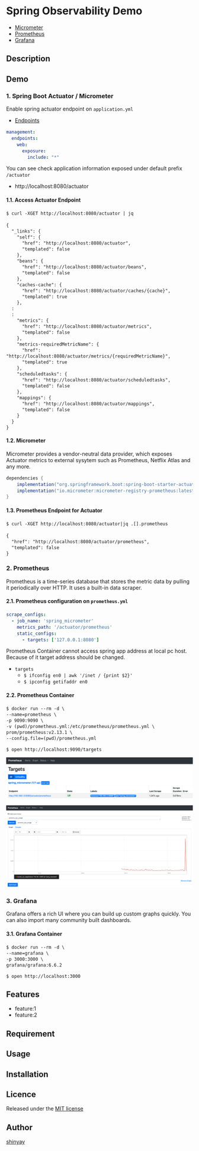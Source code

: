 # Spring Observability Demo

- [Micrometer](https://micrometer.io)
- [Prometheus](https://prometheus.io/)
- [Grafana](https://grafana.com/docs/grafana/latest/)

## Description

## Demo

### 1. Spring Boot Actuator / Micrometer

Enable spring actuator endpoint on `application.yml`

- [Endpoints](https://docs.spring.io/spring-boot/docs/current/reference/html/production-ready-features.html#production-ready-endpoints)

```yaml
management:
  endpoints:
    web:
      exposure:
        include: "*"
```

You can see check application information exposed under default prefix `/actuator`

- http://localhost:8080/actuator

#### 1.1. Access Actuator Endpoint

```
$ curl -XGET http://localhost:8080/actuator | jq

{
  "_links": {
    "self": {
      "href": "http://localhost:8080/actuator",
      "templated": false
    },
    "beans": {
      "href": "http://localhost:8080/actuator/beans",
      "templated": false
    },
    "caches-cache": {
      "href": "http://localhost:8080/actuator/caches/{cache}",
      "templated": true
    },
  :
  :
    "metrics": {
      "href": "http://localhost:8080/actuator/metrics",
      "templated": false
    },
    "metrics-requiredMetricName": {
      "href": "http://localhost:8080/actuator/metrics/{requiredMetricName}",
      "templated": true
    },
    "scheduledtasks": {
      "href": "http://localhost:8080/actuator/scheduledtasks",
      "templated": false
    },
    "mappings": {
      "href": "http://localhost:8080/actuator/mappings",
      "templated": false
    }
  }
}
```

#### 1.2. Micrometer
Micrometer provides a vendor-neutral data provider, which exposes Actuator metrics to external sysytem such as Prometheus, Netflix Atlas and any more.

```gradle
dependencies {
	implementation("org.springframework.boot:spring-boot-starter-actuator")
	implementation("io.micrometer:micrometer-registry-prometheus:latest.release")
}
```

#### 1.3. Prometheus Endpoint for Actuator

```
$ curl -XGET http://localhost:8080/actuator|jq .[].prometheus

{
  "href": "http://localhost:8080/actuator/prometheus",
  "templated": false
}
```

### 2. Prometheus

Prometheus is a time-series database that stores the metric data by pulling it periodically over HTTP. It uses a built-in data scraper.

#### 2.1. Prometheus configuration on `prometheus.yml`

```yaml
scrape_configs:
  - job_name: 'spring_micrometer'
    metrics_path: '/actuator/prometheus'
    static_configs:
      - targets: ['127.0.0.1:8080']
```

Prometheus Container cannot access spring app address at local pc host. Because of it target address should be changed.

- `targets`
  - `$ ifconfig en0 | awk '/inet / {print $2}'`
  - `$ ipconfig getifaddr en0`

#### 2.2. Prometheus Container

```
$ docker run --rm -d \
--name=prometheus \
-p 9090:9090 \
-v (pwd)/prometheus.yml:/etc/prometheus/prometheus.yml \
prom/prometheus:v2.13.1 \
--config.file=(pwd)/prometheus.yml
```

```
$ open http://localhost:9090/targets
```
![prometheus-target](images/prometheus-target.png)
![prom-graph-cpu-usage](images/prom-graph-cpu-usage.png)

### 3. Grafana

Grafana offers a rich UI where you can build up custom graphs quickly. You can also import many community built dashboards.

#### 3.1. Grafana Container

```
$ docker run --rm -d \
--name=grafana \
-p 3000:3000 \
grafana/grafana:6.6.2
```

```
$ open http://localhost:3000
```

## Features

- feature:1
- feature:2

## Requirement

## Usage

## Installation

## Licence

Released under the [MIT license](https://gist.githubusercontent.com/shinyay/56e54ee4c0e22db8211e05e70a63247e/raw/34c6fdd50d54aa8e23560c296424aeb61599aa71/LICENSE)

## Author

[shinyay](https://github.com/shinyay)
